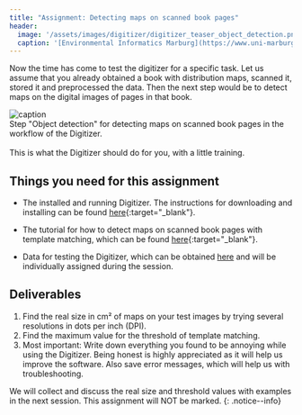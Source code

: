 ```yaml
---
title: "Assignment: Detecting maps on scanned book pages"
header:
  image: '/assets/images/digitizer/digitizer_teaser_object_detection.png'
  caption: '[Environmental Informatics Marburg](https://www.uni-marburg.de/en/fb19/disciplines/physisch/environmentalinformatics){:target="_blank"}'
---
```


Now the time has come to test the digitizer for a specific task.
Let us assume that you already obtained a book with distribution maps, scanned it, stored it and preprocessed the data.
Then the next step would be to detect maps on the digital images of pages in that book.

<img src="{{ site.url }}{{ site.baseurl }}/assets/images/digitizer/digitizer_teaser_object_detection.png" alt="caption" class="full">
<figcaption> 
Step "Object detection" for detecting maps on scanned book pages in the workflow of the Digitizer.
</figcaption>

<br>
This is what the Digitizer should do for you, with a little training.


## Things you need for this assignment

* The installed and running Digitizer. The instructions for downloading and installing 
can be found [here](https://environmentalinformatics-marburg.github.io/distribution_digitizer_webpage/installation.html){:target="_blank"}.

* The tutorial for how to detect maps on scanned book pages with template matching, 
which can be found [here](https://environmentalinformatics-marburg.github.io/distribution_digitizer_webpage/tutorial.html){:target="_blank"}.

* Data for testing the Digitizer, 
which can be obtained [here](https://environmentalinformatics-marburg.github.io/distribution_digitizer_webpage/data.html) 
and will be individually assigned during the session.


## Deliverables

1. Find the real size in cm² of maps on your test images by trying several resolutions in dots per inch (DPI).
1. Find the maximum value for the threshold of template matching.
1. Most important: Write down everything you found to be annoying while using the Digitizer. 
Being honest is highly appreciated as it will help us improve the software. 
Also save error messages, which will help us with troubleshooting. 

We will collect and discuss the real size and threshold values with examples in the next session.
This assignment will NOT be marked.
{: .notice--info}



















